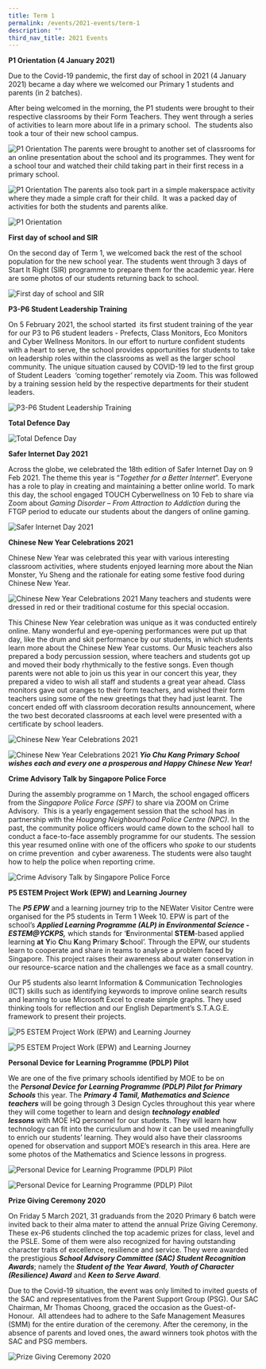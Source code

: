 ```yaml
---
title: Term 1
permalink: /events/2021-events/term-1
description: ""
third_nav_title: 2021 Events
---
```

**P1 Orientation (4 January 2021)**  
  

Due to the Covid-19 pandemic, the first day of school in 2021 (4 January 2021) became a day where we welcomed our Primary 1 students and parents (in 2 batches).

  

After being welcomed in the morning, the P1 students were brought to their respective classrooms by their Form Teachers. They went through a series of activities to learn more about life in a primary school.  The students also took a tour of their new school campus.

![P1 Orientation](/images/P1%20Orientation%20(4%20January%202021).png)
The parents were brought to another set of classrooms for an online presentation about the school and its programmes. They went for a school tour and watched their child taking part in their first recess in a primary school.  

![P1 Orientation](/images/P1%20Orientation%20(4%20January%202021)-2.png)
The parents also took part in a simple makerspace activity where they made a simple craft for their child.  It was a packed day of activities for both the students and parents alike.

![P1 Orientation](/images/P1%20Orientation%20(4%20January%202021)-3.png) 

**First day of school and SIR**

On the second day of Term 1, we welcomed back the rest of the school population for the new school year. The students went through 3 days of Start It Right (SIR) programme to prepare them for the academic year. Here are some photos of our students returning back to school.

![First day of school and SIR](/images/First%20day%20of%20school%20and%20SIR.png)

**P3-P6 Student Leadership Training**  

On 5 February 2021, the school started  its first student training of the year for our P3 to P6 student leaders - Prefects, Class Monitors, Eco Monitors and Cyber Wellness Monitors. In our effort to nurture confident students with a heart to serve, the school provides opportunities for students to take on leadership roles within the classrooms as well as the larger school community. The unique situation caused by COVID-19 led to the first group of Student Leaders  ‘coming together’ remotely via Zoom. This was followed by a training session held by the respective departments for their student leaders.

![P3-P6 Student Leadership Training](/images/P3-P6%20Student%20Leadership%20Training.jpg)

**Total Defence Day**

![Total Defence Day](/images/Total%20Defence%20Day.jpg)

**Safer Internet Day 2021**

Across the globe, we celebrated the 18th edition of Safer Internet Day on 9 Feb 2021. The theme this year is “_Together for a Better Internet_”. Everyone has a role to play in creating and maintaining a better online world. To mark this day, the school engaged TOUCH Cyberwellness on 10 Feb to share via Zoom about _Gaming Disorder – From Attraction to Addiction_ during the FTGP period to educate our students about the dangers of online gaming.

![Safer Internet Day 2021](/images/Safer%20Internet%20Day%202021.png)

**Chinese New Year Celebrations 2021**  

Chinese New Year was celebrated this year with various interesting classroom activities, where students enjoyed learning more about the Nian Monster, Yu Sheng and the rationale for eating some festive food during Chinese New Year.

![Chinese New Year Celebrations 2021](/images/CNY%20Celebrations%202021.png)
Many teachers and students were dressed in red or their traditional costume for this special occasion.

This Chinese New Year celebration was unique as it was conducted entirely online. Many wonderful and eye-opening performances were put up that day, like the drum and skit performance by our students, in which students learn more about the Chinese New Year customs. Our Music teachers also prepared a body percussion session, where teachers and students got up and moved their body rhythmically to the festive songs. Even though parents were not able to join us this year in our concert this year, they prepared a video to wish all staff and students a great year ahead. Class monitors gave out oranges to their form teachers, and wished their form teachers using some of the new greetings that they had just learnt. The concert ended off with classroom decoration results announcement, where the two best decorated classrooms at each level were presented with a certificate by school leaders.

![Chinese New Year Celebrations 2021](/images/CNY%20Celebrations%202021-2.jpg)

![Chinese New Year Celebrations 2021](/images/CNY%20Celebrations%202021-3.png) 
**_Yio Chu Kang Primary School wishes each and every one a prosperous and Happy Chinese New Year!_**


**Crime Advisory Talk by Singapore Police Force**

During the assembly programme on 1 March, the school engaged officers from the _Singapore Police Force (SPF)_ to share via ZOOM on Crime Advisory.  This is a yearly engagement session that the school has in partnership with the _Hougang Neighbourhood Police Centre (NPC)_. In the past, the community police officers would came down to the school hall  to conduct a face-to-face assembly programme for our students. The session this year resumed online with one of the officers who _spoke_ to our students on crime prevention  and cyber awareness. The students were also taught how to help the police when reporting crime.

![Crime Advisory Talk by Singapore Police Force](/images/Crime%20Advisory%20Talk%20by%20Singapore%20Police%20Force.png)

**P5 ESTEM Project Work (EPW) and Learning Journey**

The **_P5 EPW_** and a learning journey trip to the NEWater Visitor Centre were organised for the P5 students in Term 1 Week 10. EPW is part of the school’s **_Applied Learning Programme (ALP) in Environmental Science - ESTEM@YCKPS,_** which stands for ‘**E**nvironmental **STEM**\-based applied learning **at** **Y**io **C**hu **K**ang **P**rimary **S**chool’. Through the EPW, our students learn to cooperate and share in teams to analyse a problem faced by Singapore. This project raises their awareness about water conservation in our resource-scarce nation and the challenges we face as a small country.

Our P5 students also learnt Information & Communication Technologies (ICT) skills such as identifying keywords to improve online search results and learning to use Microsoft Excel to create simple graphs. They used thinking tools for reflection and our English Department’s S.T.A.G.E. framework to present their projects. 

![P5 ESTEM Project Work (EPW) and Learning Journey](/images/P5%20ESTEM%20Project%20Work%20(EPW)%20and%20Learning%20Journey.png)

![P5 ESTEM Project Work (EPW) and Learning Journey](/images/P5%20ESTEM%20Project%20Work%20(EPW)%20and%20Learning%20Journey-2.png)

**Personal Device for Learning Programme (PDLP) Pilot**  

We are one of the five primary schools identified by MOE to be on the **_Personal Device for Learning Programme (PDLP) Pilot for Primary Schools_** this year. The **_Primary 4 Tamil, Mathematics and Science teachers_** will be going through 3 Design Cycles throughout this year where they will come together to learn and design **_technology enabled lessons_** with MOE HQ personnel for our students. They will learn how technology can fit into the curriculum and how it can be used meaningfully to enrich our students’ learning. They would also have their classrooms opened for observation and support MOE’s research in this area. Here are some photos of the Mathematics and Science lessons in progress. 

![Personal Device for Learning Programme (PDLP) Pilot](/images/Personal%20Device%20for%20Learning%20Programme%20(PDLP)%20Pilot.png)

![Personal Device for Learning Programme (PDLP) Pilot](/images/Personal%20Device%20for%20Learning%20Programme%20(PDLP)%20Pilot-2.png)

**Prize Giving Ceremony 2020**

On Friday 5 March 2021, 31 graduands from the 2020 Primary 6 batch were invited back to their alma mater to attend the annual Prize Giving Ceremony. These ex-P6 students clinched the top academic prizes for class, level and the PSLE. Some of them were also recognized for having outstanding character traits of excellence, resilience and service. They were awarded the prestigious **_School Advisory Committee (SAC) Student Recognition Awards_**; namely the **_Student of the Year Award_**, **_Youth of Character (Resilience) Award_** and **_Keen to Serve Award_**.

Due to the Covid-19 situation, the event was only limited to invited guests of the SAC and representatives from the Parent Support Group (PSG). Our SAC Chairman, Mr Thomas Choong, graced the occasion as the Guest-of-Honour.  All attendees had to adhere to the Safe Management Measures (SMM) for the entire duration of the ceremony. After the ceremony, in the absence of parents and loved ones, the award winners took photos with the SAC and PSG members. 

![Prize Giving Ceremony 2020](/images/Prize%20Giving%20Ceremony%202020.png)